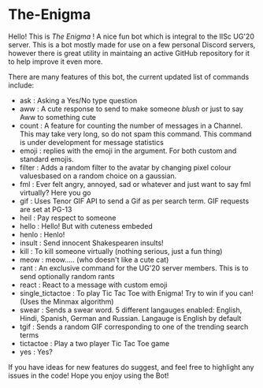 # The-Enigma
Hello! This is *The Enigma* ! A nice fun bot which is integral to the IISc UG'20 server. This is a bot mostly made for use on a few personal Discord servers, however there is great utility in maintaing an active GitHub repository for it to help improve it even more.

There are many features of this bot, the current updated list of commands include:
- ask : Asking a Yes/No type question
- aww : A cute response to send to make someone _blush_ or just to say Aww to something cute
- count : A feature for counting the number of messages in a Channel. This may take very long, so do not spam this command. This command is under development for message statistics
- emoji : replies with the emoji in the argument. For both custom and standard emojis.
- filter : Adds a random filter to the avatar by changing pixel colour valuesbased on a random choice on a gaussian.
- fml : Ever felt angry, annoyed, sad or whatever and just want to say fml virtually? Here you go
- gif :  Uses Tenor GIF API to send a Gif as per search term. GIF requests are set at PG-13
- heil : Pay respect to someone
- hello : Hello! But with cuteness embeded
- henlo : Henlo!
- insult : Send innocent Shakespearen insults!
- kill : To kill someone virtually (nothing serious, just a fun thing)
- meow : meow..... (who doesn't like a cute cat)
- rant : An exclusive command for the UG'20 server members. This is to send optionally random rants
- react : React to a message with custom emoji
- single_tictactoe : To play Tic Tac Toe with Enigma! Try to win if you can! (Uses the Minmax algorithm)
- swear : Sends a swear word. 5 different langauges enabled: English, Hindi, Spanish, German and Russian. Langauge is English by default
- tgif : Sends a random GIF corresponding to one of the trending search terms
- tictactoe : Play a two player Tic Tac Toe game
- yes : Yes?

If you have ideas for new features do suggest, and feel free to highlight any issues in the code! Hope you enjoy using the Bot!
